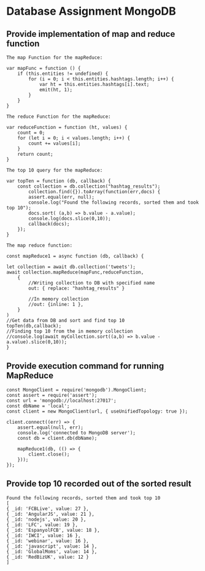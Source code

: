 # Database Assignment MongoDB

Provide implementation of map and reduce function
------
    The map Function for the mapReduce:

    var mapFunc = function () {
        if (this.entities != undefined) {
            for (i = 0; i < this.entities.hashtags.length; i++) {
                var ht = this.entities.hashtags[i].text;
                emit(ht, 1);
            }
        }
    }

    The reduce Function for the mapReduce:

    var reduceFunction = function (ht, values) {
        count = 0;
        for (let i = 0; i < values.length; i++) {
            count += values[i];
        }
        return count;
    }

    The top 10 query for the mapReduce:

    var topTen = function (db, callback) {
        const collection = db.collection("hashtag_results");
            collection.find({}).toArray(function(err,docs) {
            assert.equal(err, null);
            console.log("Found the following records, sorted them and took top 10");
            docs.sort( (a,b) => b.value - a.value);
            console.log(docs.slice(0,10));
            callback(docs);
        });
    }

    The map reduce function:

    const mapReduce1 = async function (db, callback) {

    let collection = await db.collection('tweets');
    await collection.mapReduce(mapFunc,reduceFunction,
        {
            //Writing collection to DB with specified name
            out: { replace: "hashtag_results" }

            //In memory collection
            //out: {inline: 1 },
        }
    )
    //Get data from DB and sort and find top 10
    topTen(db,callback);
    //Finding top 10 from the in memory collection
    //console.log(await myCollection.sort((a,b) => b.value - a.value).slice(0,10));
    }


Provide execution command for running MapReduce
------
    const MongoClient = require('mongodb').MongoClient;
    const assert = require('assert');
    const url = 'mongodb://localhost:27017';
    const dbName = 'local';
    const client = new MongoClient(url, { useUnifiedTopology: true });

    client.connect((err) => {
        assert.equal(null, err);
        console.log('connected to MongoDB server');
        const db = client.db(dbName);
    
        mapReduce1(db, (() => {
            client.close();
        }));
    });



Provide top 10 recorded out of the sorted result
------
    Found the following records, sorted them and took top 10
    [ 
    { _id: 'FCBLive', value: 27 },
    { _id: 'AngularJS', value: 21 },
    { _id: 'nodejs', value: 20 },
    { _id: 'LFC', value: 19 },
    { _id: 'EspanyolFCB', value: 18 },
    { _id: 'IWCI', value: 16 },
    { _id: 'webinar', value: 16 },
    { _id: 'javascript', value: 14 },
    { _id: 'GlobalMoms', value: 14 },
    { _id: 'RedBizUK', value: 12 }
    ]






